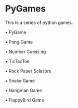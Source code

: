 # PyGames
This is a series of python games.

  • PyGame 
 

  
  • Pong Game
  
  
  
  • Number Guessing
  
  
  
  
  • TicTacToe
  
  
  
  
  
  • Rock Paper Scissors
  
  
  
  
  
  • Snake Game
  
  
  
  
  • Hangman Game
  
  
  
  
  
  • FlappyBird Game
